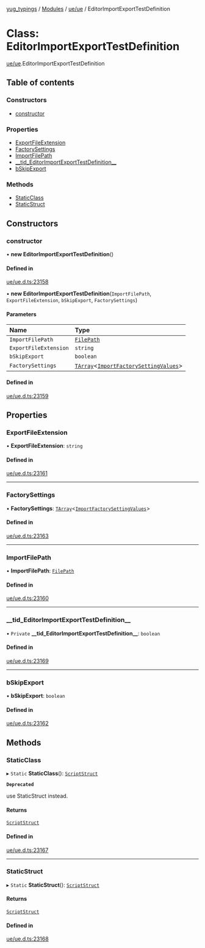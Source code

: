 [yug_typings](../README.md) / [Modules](../modules.md) / [ue/ue](../modules/ue_ue.md) / EditorImportExportTestDefinition

# Class: EditorImportExportTestDefinition

[ue/ue](../modules/ue_ue.md).EditorImportExportTestDefinition

## Table of contents

### Constructors

- [constructor](ue_ue.EditorImportExportTestDefinition.md#constructor)

### Properties

- [ExportFileExtension](ue_ue.EditorImportExportTestDefinition.md#exportfileextension)
- [FactorySettings](ue_ue.EditorImportExportTestDefinition.md#factorysettings)
- [ImportFilePath](ue_ue.EditorImportExportTestDefinition.md#importfilepath)
- [\_\_tid\_EditorImportExportTestDefinition\_\_](ue_ue.EditorImportExportTestDefinition.md#__tid_editorimportexporttestdefinition__)
- [bSkipExport](ue_ue.EditorImportExportTestDefinition.md#bskipexport)

### Methods

- [StaticClass](ue_ue.EditorImportExportTestDefinition.md#staticclass)
- [StaticStruct](ue_ue.EditorImportExportTestDefinition.md#staticstruct)

## Constructors

### constructor

• **new EditorImportExportTestDefinition**()

#### Defined in

[ue/ue.d.ts:23158](https://github.com/YugMetaverse/yug_typings/blob/b7d9b19/ue/ue.d.ts#L23158)

• **new EditorImportExportTestDefinition**(`ImportFilePath`, `ExportFileExtension`, `bSkipExport`, `FactorySettings`)

#### Parameters

| Name | Type |
| :------ | :------ |
| `ImportFilePath` | [`FilePath`](ue_ue.FilePath.md) |
| `ExportFileExtension` | `string` |
| `bSkipExport` | `boolean` |
| `FactorySettings` | [`TArray`](../interfaces/ue_puerts.TArray.md)<[`ImportFactorySettingValues`](ue_ue.ImportFactorySettingValues.md)\> |

#### Defined in

[ue/ue.d.ts:23159](https://github.com/YugMetaverse/yug_typings/blob/b7d9b19/ue/ue.d.ts#L23159)

## Properties

### ExportFileExtension

• **ExportFileExtension**: `string`

#### Defined in

[ue/ue.d.ts:23161](https://github.com/YugMetaverse/yug_typings/blob/b7d9b19/ue/ue.d.ts#L23161)

___

### FactorySettings

• **FactorySettings**: [`TArray`](../interfaces/ue_puerts.TArray.md)<[`ImportFactorySettingValues`](ue_ue.ImportFactorySettingValues.md)\>

#### Defined in

[ue/ue.d.ts:23163](https://github.com/YugMetaverse/yug_typings/blob/b7d9b19/ue/ue.d.ts#L23163)

___

### ImportFilePath

• **ImportFilePath**: [`FilePath`](ue_ue.FilePath.md)

#### Defined in

[ue/ue.d.ts:23160](https://github.com/YugMetaverse/yug_typings/blob/b7d9b19/ue/ue.d.ts#L23160)

___

### \_\_tid\_EditorImportExportTestDefinition\_\_

• `Private` **\_\_tid\_EditorImportExportTestDefinition\_\_**: `boolean`

#### Defined in

[ue/ue.d.ts:23169](https://github.com/YugMetaverse/yug_typings/blob/b7d9b19/ue/ue.d.ts#L23169)

___

### bSkipExport

• **bSkipExport**: `boolean`

#### Defined in

[ue/ue.d.ts:23162](https://github.com/YugMetaverse/yug_typings/blob/b7d9b19/ue/ue.d.ts#L23162)

## Methods

### StaticClass

▸ `Static` **StaticClass**(): [`ScriptStruct`](ue_ue.ScriptStruct.md)

**`Deprecated`**

use StaticStruct instead.

#### Returns

[`ScriptStruct`](ue_ue.ScriptStruct.md)

#### Defined in

[ue/ue.d.ts:23167](https://github.com/YugMetaverse/yug_typings/blob/b7d9b19/ue/ue.d.ts#L23167)

___

### StaticStruct

▸ `Static` **StaticStruct**(): [`ScriptStruct`](ue_ue.ScriptStruct.md)

#### Returns

[`ScriptStruct`](ue_ue.ScriptStruct.md)

#### Defined in

[ue/ue.d.ts:23168](https://github.com/YugMetaverse/yug_typings/blob/b7d9b19/ue/ue.d.ts#L23168)
